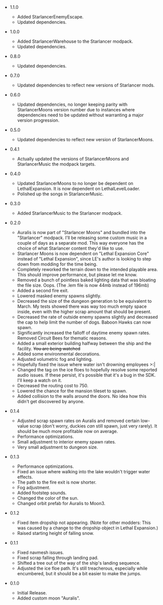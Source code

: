 - 1.1.0
  - Added StarlancerEnemyEscape.
  - Updated dependencies.
  
- 1.0.0
  - Added StarlancerWarehouse to the Starlancer modpack.
  - Updated dependencies.

- 0.8.0
  - Updated dependencies.

- 0.7.0
  - Updated dependencies to reflect new versions of Starlancer mods.
  
- 0.6.0
  - Updated dependencies, no longer keeping parity with StarlancerMoons version number due to instances where dependencies need to be updated without warranting a major version progression.

- 0.5.0
  - Updated dependencies to reflect new version of StarlancerMoons.

- 0.4.1
  - Actually updated the versions of StarlancerMoons and StarlancerMusic the modpack targets.

- 0.4.0
  - Updated StarlancerMoons to no longer be dependent on LethalExpansion. It is now dependent on LethalLevelLoader.
  - Polished up the songs in StarlancerMusic.

- 0.3.0
  - Added StarlancerMusic to the Starlancer modpack.

- 0.2.0
  - Auralis is now part of "Starlancer Moons" and bundled into the "Starlancer" modpack. I'll be releasing some custom music in a couple of days as a separate mod. This way everyone has the choice of what Starlancer content they'd like to use.
  - Starlancer Moons is now dependent on "Lethal Expansion Core" instead of "Lethal Expansion", since LE's author is looking to step down from modding for the time being.
  - Completely reworked the terrain down to the intended playable area. This should improve performance, but please let me know.
  - Removed a bunch of pointless baked lighting data that was bloating the file size. Oops. (The .lem file is now 44mb instead of 196mb)
  - Added a second fire exit.
  - Lowered masked enemy spawns slightly.
  - Decreased the size of the dungeon generation to be equivalent to March. My tests showed there was way too much empty space inside, even with the higher scrap amount that should be present.
  - Decreased the rate of outside enemy spawns slightly and decreased the cap to help limit the number of dogs. Baboon Hawks can now spawn.
  - Significantly increased the falloff of daytime enemy spawn rates. Removed Circuit Bees for thematic reasons.
  - Added a small exterior building halfway between the ship and the facility. ~~You are being watched~~
  - Added some environmental decorations.
  - Adjusted volumetric fog and lighting.
  - Hopefully fixed the issue where water isn't drowning employees >:|
  - Changed the tag on the ice floes to hopefully resolve some reported audio issues. If these persist, it's possible that it's a bug in the SDK. I'll keep a watch on it.
  - Decreased the routing cost to 750.
  - Lowered the chance for the mansion tileset to spawn.
  - Added collision to the walls around the doors. No idea how this didn't get discovered by anyone.

- 0.1.4
  - Adjusted scrap spawn rates on Auralis and removed certain low-value scrap (don't worry, duckies _can_ still spawn, just very rarely). It should be much more profitable now on average.
  - Performance optimizations.
  - Small adjustment to interior enemy spawn rates.
  - Very small adjustment to dungeon size.

- 0.1.3
  - Performance optimizations.
  - Fixed an issue where walking into the lake wouldn't trigger water effects.
  - The path to the fire exit is now shorter.
  - Fog adjustment.
  - Added footstep sounds.
  - Changed the color of the sun.
  - Changed orbit prefab for Auralis to Moon3.

- 0.1.2
  - Fixed item dropship not appearing. (Note for other modders: This was caused by a change to the dropship object in Lethal Expansion.)
  - Raised starting height of falling snow.

- 0.1.1
  - Fixed navmesh issues.
  - Fixed scrap falling through landing pad.
  - Shifted a tree out of the way of the ship's landing sequence.
  - Adjusted the ice floe path. It's still treacherous, especially while encumbered, but it should be a bit easier to make the jumps.

- 0.1.0  
  - Initial Release.
  - Added custom moon "Auralis".